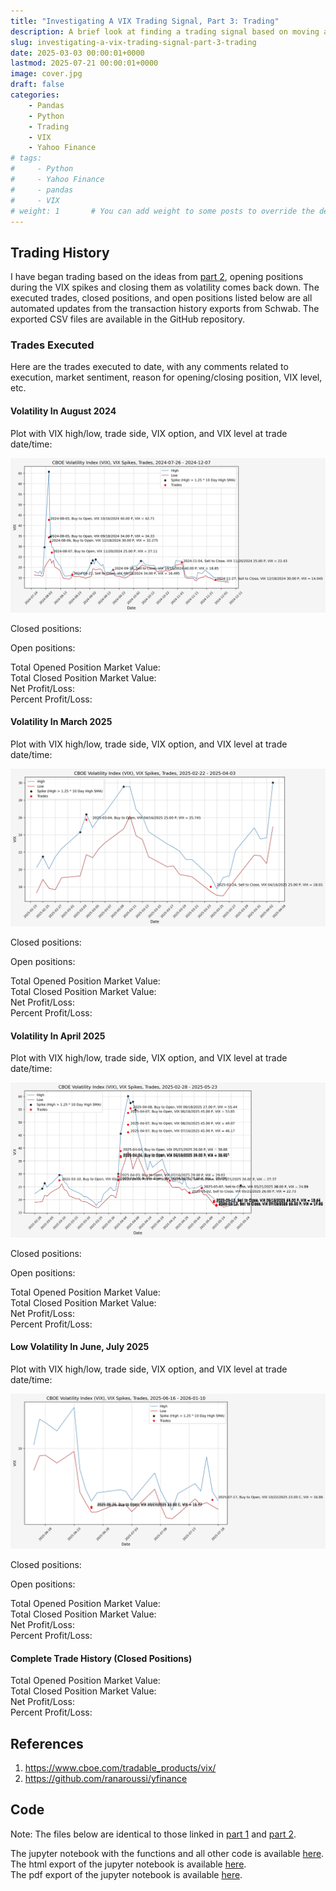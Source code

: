 ```yaml
---
title: "Investigating A VIX Trading Signal, Part 3: Trading"
description: A brief look at finding a trading signal based on moving averages of the VIX.
slug: investigating-a-vix-trading-signal-part-3-trading
date: 2025-03-03 00:00:01+0000
lastmod: 2025-07-21 00:00:01+0000
image: cover.jpg
draft: false
categories:
    - Pandas
    - Python
    - Trading
    - VIX
    - Yahoo Finance
# tags:
#     - Python
#     - Yahoo Finance
#     - pandas
#     - VIX
# weight: 1       # You can add weight to some posts to override the default sorting (date descending)
---
```


## Trading History

I have began trading based on the ideas from [part 2](/2025/03/02/investigating-a-vix-trading-signal-part-2-finding-a-signal/), opening positions during the VIX spikes and closing them as volatility comes back down. The executed trades, closed positions, and open positions listed below are all automated updates from the transaction history exports from Schwab. The exported CSV files are available in the GitHub repository.

### Trades Executed

Here are the trades executed to date, with any comments related to execution, market sentiment, reason for opening/closing position, VIX level, etc.

<!-- INSERT_10_Trades_Executed_HERE -->

#### Volatility In August 2024

Plot with VIX high/low, trade side, VIX option, and VIX level at trade date/time:

![VIX Level, Trades](11_VIX_Spike_Trades.png)

Closed positions:

<!-- INSERT_11_Closed_Positions_HERE -->

Open positions:

<!-- INSERT_11_Open_Positions_HERE -->

Total Opened Position Market Value: <!-- INSERT_11_Total_Opened_Position_Market_Value_HERE --></br>
Total Closed Position Market Value: <!-- INSERT_11_Total_Closed_Position_Market_Value_HERE --></br>
Net Profit/Loss: <!-- INSERT_11_PnL_HERE --></br>
Percent Profit/Loss: <!-- INSERT_11_Percent_PnL_HERE -->

#### Volatility In March 2025

Plot with VIX high/low, trade side, VIX option, and VIX level at trade date/time:

![VIX Level, Trades](12_VIX_Spike_Trades.png)

Closed positions:

<!-- INSERT_12_Closed_Positions_HERE -->

Open positions:

<!-- INSERT_12_Open_Positions_HERE -->

Total Opened Position Market Value: <!-- INSERT_12_Total_Opened_Position_Market_Value_HERE --></br>
Total Closed Position Market Value: <!-- INSERT_12_Total_Closed_Position_Market_Value_HERE --></br>
Net Profit/Loss: <!-- INSERT_12_PnL_HERE --></br>
Percent Profit/Loss: <!-- INSERT_12_Percent_PnL_HERE -->

#### Volatility In April 2025

Plot with VIX high/low, trade side, VIX option, and VIX level at trade date/time:

![VIX Level, Trades](13_VIX_Spike_Trades.png)

Closed positions:

<!-- INSERT_13_Closed_Positions_HERE -->

Open positions:

<!-- INSERT_13_Open_Positions_HERE -->

Total Opened Position Market Value: <!-- INSERT_13_Total_Opened_Position_Market_Value_HERE --></br>
Total Closed Position Market Value: <!-- INSERT_13_Total_Closed_Position_Market_Value_HERE --></br>
Net Profit/Loss: <!-- INSERT_13_PnL_HERE --></br>
Percent Profit/Loss: <!-- INSERT_13_Percent_PnL_HERE -->

#### Low Volatility In June, July 2025

Plot with VIX high/low, trade side, VIX option, and VIX level at trade date/time:

![VIX Level, Trades](14_VIX_Spike_Trades.png)

Closed positions:

<!-- INSERT_14_Closed_Positions_HERE -->

Open positions:

<!-- INSERT_14_Open_Positions_HERE -->

Total Opened Position Market Value: <!-- INSERT_14_Total_Opened_Position_Market_Value_HERE --></br>
Total Closed Position Market Value: <!-- INSERT_14_Total_Closed_Position_Market_Value_HERE --></br>
Net Profit/Loss: <!-- INSERT_14_PnL_HERE --></br>
Percent Profit/Loss: <!-- INSERT_14_Percent_PnL_HERE -->

#### Complete Trade History (Closed Positions)

Total Opened Position Market Value: <!-- INSERT_99_Total_Opened_Position_Market_Value_HERE --></br>
Total Closed Position Market Value: <!-- INSERT_99_Total_Closed_Position_Market_Value_HERE --></br>
Net Profit/Loss: <!-- INSERT_99_PnL_HERE --></br>
Percent Profit/Loss: <!-- INSERT_99_Percent_PnL_HERE -->

## References

1. https://www.cboe.com/tradable_products/vix/
2. https://github.com/ranaroussi/yfinance

## Code

Note: The files below are identical to those linked in [part 1](/2025/03/01/investigating-a-vix-trading-signal-part-1-vix-and-vvix/#code) and [part 2](/2025/03/02/investigating-a-vix-trading-signal-part-2-finding-a-signal/#code).

The jupyter notebook with the functions and all other code is available [here](investigating-a-vix-trading-signal-part-3-trading.ipynb).</br>
The html export of the jupyter notebook is available [here](investigating-a-vix-trading-signal-part-3-trading.html).</br>
The pdf export of the jupyter notebook is available [here](investigating-a-vix-trading-signal-part-3-trading.pdf).
